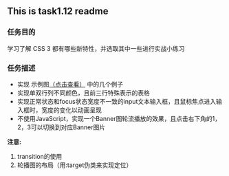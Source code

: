 ## This is task1.12 readme
### 任务目的
学习了解 CSS 3 都有哪些新特性，并选取其中一些进行实战小练习
### 任务描述
- 实现 示例图[（点击查看）](http://7xrp04.com1.z0.glb.clouddn.com/task_1_12_1.jpg) 中的几个例子
- 实现单双行列不同颜色，且前三行特殊表示的表格
- 实现正常状态和focus状态宽度不一致的input文本输入框，且鼠标焦点进入输入框时，宽度的变化以动画呈现
- 不使用JavaScript，实现一个Banner图轮流播放的效果，且点击右下角的1，2，3可以切换到对应Banner图片

**注意:**    

1. transition的使用
2. 轮播图的布局（用:target伪类来实现定位）
